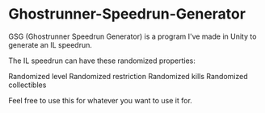 # Ghostrunner-Speedrun-Generator

GSG (Ghostrunner Speedrun Generator) is a program I've made in Unity to generate an IL speedrun.

The IL speedrun can have these randomized properties:

  Randomized level
  Randomized restriction
  Randomized kills
  Randomized collectibles

Feel free to use this for whatever you want to use it for.
